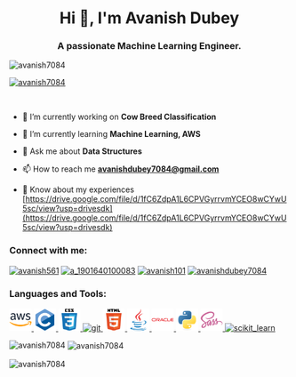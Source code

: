 <h1 align="center">Hi 👋, I'm Avanish Dubey</h1>
<h3 align="center">A passionate Machine Learning Engineer.</h3>

<p align="left"> <img src="https://komarev.com/ghpvc/?username=avanish7084&label=Profile%20views&color=0e75b6&style=flat" alt="avanish7084" /> </p>

<p align="left"> <a href="https://github.com/ryo-ma/github-profile-trophy"><img src="https://github-profile-trophy.vercel.app/?username=avanish7084" alt="avanish7084" /></a> </p>

<p align="left"> <a href="https://twitter.com/" target="blank"><img src="https://img.shields.io/twitter/follow/?logo=twitter&style=for-the-badge" alt="" /></a> </p>

- 🔭 I’m currently working on **Cow Breed Classification**

- 🌱 I’m currently learning **Machine Learning, AWS**

- 💬 Ask me about **Data Structures**

- 📫 How to reach me **avanishdubey7084@gmail.com**

- 📄 Know about my experiences [https://drive.google.com/file/d/1fC6ZdpA1L6CPVGyrrvmYCEO8wCYwU5sc/view?usp=drivesdk](https://drive.google.com/file/d/1fC6ZdpA1L6CPVGyrrvmYCEO8wCYwU5sc/view?usp=drivesdk)

<h3 align="left">Connect with me:</h3>
<p align="left">
<a href="https://linkedin.com/in/avanish561" target="blank"><img align="center" src="https://raw.githubusercontent.com/rahuldkjain/github-profile-readme-generator/master/src/images/icons/Social/linked-in-alt.svg" alt="avanish561" height="30" width="40" /></a>
<a href="https://www.hackerrank.com/a_1901640100083" target="blank"><img align="center" src="https://raw.githubusercontent.com/rahuldkjain/github-profile-readme-generator/master/src/images/icons/Social/hackerrank.svg" alt="a_1901640100083" height="30" width="40" /></a>
<a href="https://www.leetcode.com/avanish101" target="blank"><img align="center" src="https://raw.githubusercontent.com/rahuldkjain/github-profile-readme-generator/master/src/images/icons/Social/leet-code.svg" alt="avanish101" height="30" width="40" /></a>
<a href="https://auth.geeksforgeeks.org/user/avanishdubey7084" target="blank"><img align="center" src="https://raw.githubusercontent.com/rahuldkjain/github-profile-readme-generator/master/src/images/icons/Social/geeks-for-geeks.svg" alt="avanishdubey7084" height="30" width="40" /></a>
</p>

<h3 align="left">Languages and Tools:</h3>
<p align="left"> <a href="https://aws.amazon.com" target="_blank" rel="noreferrer"> <img src="https://raw.githubusercontent.com/devicons/devicon/master/icons/amazonwebservices/amazonwebservices-original-wordmark.svg" alt="aws" width="40" height="40"/> </a> <a href="https://www.cprogramming.com/" target="_blank" rel="noreferrer"> <img src="https://raw.githubusercontent.com/devicons/devicon/master/icons/c/c-original.svg" alt="c" width="40" height="40"/> </a> <a href="https://www.w3schools.com/css/" target="_blank" rel="noreferrer"> <img src="https://raw.githubusercontent.com/devicons/devicon/master/icons/css3/css3-original-wordmark.svg" alt="css3" width="40" height="40"/> </a> <a href="https://git-scm.com/" target="_blank" rel="noreferrer"> <img src="https://www.vectorlogo.zone/logos/git-scm/git-scm-icon.svg" alt="git" width="40" height="40"/> </a> <a href="https://www.w3.org/html/" target="_blank" rel="noreferrer"> <img src="https://raw.githubusercontent.com/devicons/devicon/master/icons/html5/html5-original-wordmark.svg" alt="html5" width="40" height="40"/> </a> <a href="https://www.java.com" target="_blank" rel="noreferrer"> <img src="https://raw.githubusercontent.com/devicons/devicon/master/icons/java/java-original.svg" alt="java" width="40" height="40"/> </a> <a href="https://www.oracle.com/" target="_blank" rel="noreferrer"> <img src="https://raw.githubusercontent.com/devicons/devicon/master/icons/oracle/oracle-original.svg" alt="oracle" width="40" height="40"/> </a> <a href="https://www.python.org" target="_blank" rel="noreferrer"> <img src="https://raw.githubusercontent.com/devicons/devicon/master/icons/python/python-original.svg" alt="python" width="40" height="40"/> </a> <a href="https://sass-lang.com" target="_blank" rel="noreferrer"> <img src="https://raw.githubusercontent.com/devicons/devicon/master/icons/sass/sass-original.svg" alt="sass" width="40" height="40"/> </a> <a href="https://scikit-learn.org/" target="_blank" rel="noreferrer"> <img src="https://upload.wikimedia.org/wikipedia/commons/0/05/Scikit_learn_logo_small.svg" alt="scikit_learn" width="40" height="40"/> </a> </p>

<p><img align="left" src="https://github-readme-stats.vercel.app/api/top-langs?username=avanish7084&show_icons=true&locale=en&layout=compact" alt="avanish7084" /></p>

<p>&nbsp;<img align="center" src="https://github-readme-stats.vercel.app/api?username=avanish7084&show_icons=true&locale=en" alt="avanish7084" /></p>

<p><img align="center" src="https://github-readme-streak-stats.herokuapp.com/?user=avanish7084&" alt="avanish7084" /></p>
